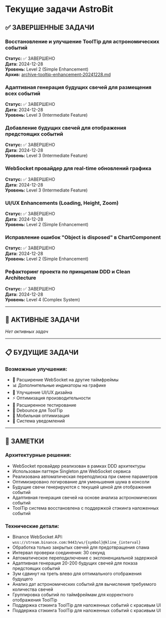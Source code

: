 # Текущие задачи AstroBit

## ✅ ЗАВЕРШЕННЫЕ ЗАДАЧИ

### Восстановление и улучшение ToolTip для астрономических событий
**Статус:** ✅ ЗАВЕРШЕНО  
**Дата:** 2024-12-28  
**Уровень:** Level 2 (Simple Enhancement)  
**Архив:** [archive-tooltip-enhancement-20241228.md](memory-bank/archive/archive-tooltip-enhancement-20241228.md)

### Адаптивная генерация будущих свечей для размещения всех событий
**Статус:** ✅ ЗАВЕРШЕНО  
**Дата:** 2024-12-28  
**Уровень:** Level 3 (Intermediate Feature)

### Добавление будущих свечей для отображения предстоящих событий
**Статус:** ✅ ЗАВЕРШЕНО  
**Дата:** 2024-12-28  
**Уровень:** Level 3 (Intermediate Feature)

### WebSocket провайдер для real-time обновлений графика
**Статус:** ✅ ЗАВЕРШЕНО  
**Дата:** 2024-12-28  
**Уровень:** Level 3 (Intermediate Feature)

### UI/UX Enhancements (Loading, Height, Zoom)
**Статус:** ✅ ЗАВЕРШЕНО  
**Дата:** 2024-12-28  
**Уровень:** Level 2 (Simple Enhancement)

### Исправление ошибок "Object is disposed" в ChartComponent
**Статус:** ✅ ЗАВЕРШЕНО  
**Дата:** 2024-12-28  
**Уровень:** Level 2 (Simple Enhancement)

### Рефакторинг проекта по принципам DDD и Clean Architecture
**Статус:** ✅ ЗАВЕРШЕНО  
**Дата:** 2024-12-28  
**Уровень:** Level 4 (Complex System)

---

## 🎯 АКТИВНЫЕ ЗАДАЧИ

*Нет активных задач*

---

## 📋 БУДУЩИЕ ЗАДАЧИ

### Возможные улучшения:
- 🔮 Расширение WebSocket на другие таймфреймы
- 📊 Дополнительные индикаторы на графике
- 🎨 Улучшение UI/UX дизайна
- ⚡ Оптимизация производительности
- 🧪 Расширенное тестирование
- 🎯 Debounce для ToolTip
- 📱 Мобильная оптимизация
- 🔔 Система уведомлений

---

## 📝 ЗАМЕТКИ

### Архитектурные решения:
- WebSocket провайдер реализован в рамках DDD архитектуры
- Использован паттерн Singleton для WebSocket сервиса
- Реализована автоматическая переподписка при смене параметров
- Оптимизировано логирование для уменьшения шума в консоли
- Будущие свечи генерируются с текущей ценой для отображения событий
- Адаптивная генерация свечей на основе анализа астрономических событий
- ToolTip система восстановлена с поддержкой стэкинга наложенных событий

### Технические детали:
- Binance WebSocket API: `wss://stream.binance.com:9443/ws/{symbol}@kline_{interval}`
- Обработка только закрытых свечей для предотвращения спама
- Интервал проверки соединения: 30 секунд
- Автоматическое переподключение с экспоненциальной задержкой
- Адаптивная генерация 20-200 будущих свечей для показа предстоящих событий
- Зум сдвинут на треть влево для оптимального отображения будущего
- Анализ дат астрономических событий для вычисления требуемого количества свечей
- Группировка событий по таймфреймам для корректного отображения ToolTip
- Поддержка стэкинга ToolTip для наложенных событий с красивым UI 
- Поддержка стэкинга ToolTip для наложенных событий с красивым UI 
